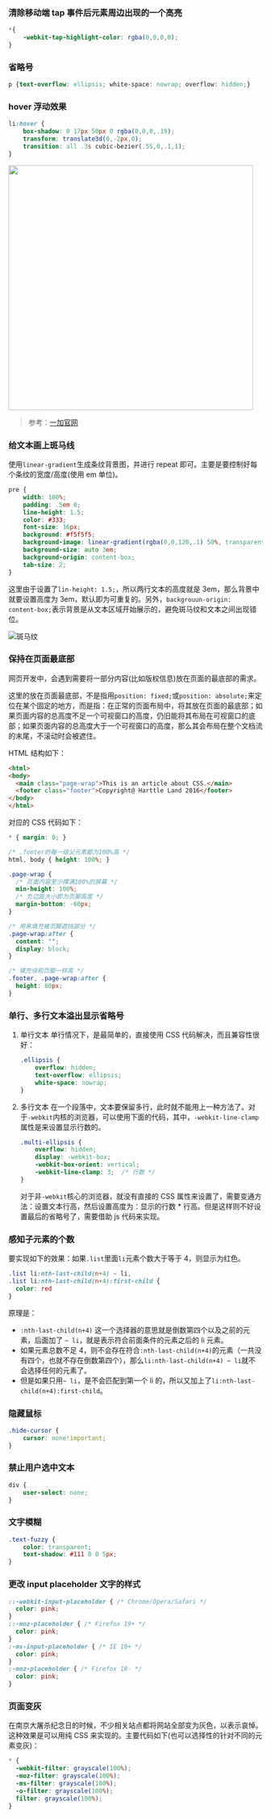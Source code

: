 ### 清除移动端 tap 事件后元素周边出现的一个高亮

```css
*{
    -webkit-tap-highlight-color: rgba(0,0,0,0);
}
```

### 省略号

```css
p {text-overflow: ellipsis; white-space: nowrap; overflow: hidden;}
```

### hover 浮动效果

```css
li:hover {
    box-shadow: 0 17px 50px 0 rgba(0,0,0,.19);
    transform: translate3d(0,-2px,0);
    transition: all .3s cubic-bezier(.55,0,.1,1);
}
```

<img src="http://cnd.qiniu.lin07ux.cn/markdown/1468997594653.png" width="485"/>

> 参考：[一加官网](http://www.oneplus.cn/)

### 给文本画上斑马线

使用`linear-gradient`生成条纹背景图，并进行 repeat 即可。主要是要控制好每个条纹的宽度/高度(使用 em 单位)。

```css
pre {
    width: 100%;
    padding: .5em 0;
    line-height: 1.5;
    color: #333;
    font-size: 16px;
    background: #f5f5f5;
    background-image: linear-gradient(rgba(0,0,120,.1) 50%, transparent 0);
    background-size: auto 3em;
    background-origin: content-box;
    tab-size: 2;
}
```

这里由于设置了`lin-height: 1.5;`，所以两行文本的高度就是 3em，那么背景中就要设置高度为 3em，默认即为可重复的。另外，`backgrouun-origin: content-box;`表示背景是从文本区域开始展示的，避免斑马纹和文本之间出现错位。

![斑马纹](http://cnd.qiniu.lin07ux.cn/markdown/1472349064385.png)


### 保持在页面最底部

网页开发中，会遇到需要将一部分内容(比如版权信息)放在页面的最底部的需求。

这里的放在页面最底部，不是指用`position: fixed;`或`position: absolute;`来定位在某个固定的地方，而是指：在正常的页面布局中，将其放在页面的最底部；如果页面内容的总高度不足一个可视窗口的高度，仍旧能将其布局在可视窗口的底部；如果页面内容的总高度大于一个可视窗口的高度，那么其会布局在整个文档流的末尾，不滚动时会被遮住。

HTML 结构如下：

```html
<html>
<body>
  <main class="page-wrap">This is an article about CSS.</main>
  <footer class="footer">Copyright@ Harttle Land 2016</footer>
</body>
</html>
```

对应的 CSS 代码如下：

```css
* { margin: 0; }

/* .footer的每一级父元素都为100%高 */
html, body { height: 100%; }

.page-wrap {
  /* 页面内容至少撑满100%的屏幕 */
  min-height: 100%;
  /* 负边距大小即为页脚高度 */
  margin-bottom: -60px; 
}

/* 用来填充被页脚遮挡部分 */
.page-wrap:after {
  content: "";
  display: block;
}

/* 填充块和页脚一样高 */
.footer, .page-wrap:after {
  height: 60px; 
}
```

### 单行、多行文本溢出显示省略号

1. 单行文本
    单行情况下，是最简单的，直接使用 CSS 代码解决，而且兼容性很好：
    
    ```css
    .ellipsis {
        overflow: hidden;
        text-overflow: ellipsis;
        white-space: nowrap;
    }
    ```

2. 多行文本
    在一个段落中，文本要保留多行，此时就不能用上一种方法了。对于`-webkit`内核的浏览器，可以使用下面的代码，其中，`-webkit-line-clamp`属性是来设置显示行数的。
    
    ```css
    .multi-ellipsis {
        overflow: hidden;
        display: -webkit-box;
        -webkit-box-orient: vertical;
        -webkit-line-clamp: 3;  /* 行数 */
    }
    ``` 

    对于非`-webkit`核心的浏览器，就没有直接的 CSS 属性来设置了，需要变通方法：设置文本行高，然后设置高度为：显示的行数 * 行高。但是这样则不好设置最后的省略号了，需要借助 js 代码来实现。
    

### 感知子元素的个数

要实现如下的效果：如果`.list`里面`li`元素个数大于等于 4，则显示为红色。

```css
.list li:nth-last-child(n+4) ~ li,
.list li:nth-last-child(n+4):first-child {
  color: red
}
```

原理是：

* `:nth-last-child(n+4)` 这一个选择器的意思就是倒数第四个以及之前的元素，后面加了 `~ li`，就是表示符合前面条件的元素之后的 li 元素。
* 如果元素总数不足 4，则不会存在符合`:nth-last-child(n+4)`的元素（一共没有四个，也就不存在倒数第四个），那么`li:nth-last-child(n+4) ~ li`就不会选择任何的元素了。
* 但是如果只用`~ li`，是不会匹配到第一个 li 的，所以又加上了`li:nth-last-child(n+4):first-child`。


### 隐藏鼠标

```css
.hide-cursor {
    cursor: none!important;
}
```

### 禁止用户选中文本

```css
div {
    user-select: none;
}
```

### 文字模糊

```css
.text-fuzzy {
    color: transparent;
    text-shadow: #111 0 0 5px;
}
```

### 更改 input placeholder 文字的样式

```css
::-webkit-input-placeholder { /* Chrome/Opera/Safari */
  color: pink;
}
::-moz-placeholder { /* Firefox 19+ */
  color: pink;
}
:-ms-input-placeholder { /* IE 10+ */
  color: pink;
}
:-moz-placeholder { /* Firefox 18- */
  color: pink;
}
```

### 页面变灰

在南京大屠杀纪念日的时候，不少相关站点都将网站全部变为灰色，以表示哀悼。这种效果是可以用纯 CSS 来实现的。主要代码如下(也可以选择性的针对不同的元素变灰)：

```css
* {
  -webkit-filter: grayscale(100%);
  -moz-filter: grayscale(100%);
  -ms-filter: grayscale(100%);
  -o-filter: grayscale(100%);
  filter: grayscale(100%);
}
```



